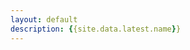 ```yaml
---
layout: default
description: {{site.data.latest.name}}
---
```

<div id = "app"></div>
<script src = "js/main.js?{{site.github.build_revision}}"></script>

